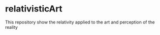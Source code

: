 # relativisticArt
This repository show the relativity applied to the art and perception of the reality
